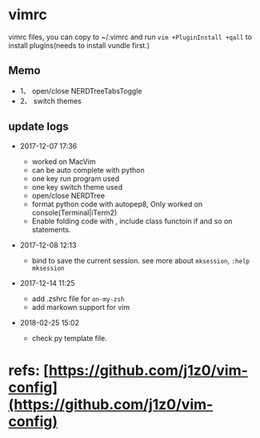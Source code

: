 # vimrc
vimrc files, you can copy to ~/.vimrc and run `vim +PluginInstall +qall` to install plugins(needs to install vundle first.)

## Memo
* 1、<F3> open/close NERDTreeTabsToggle
* 2、<F9> switch themes

## update logs
* 2017-12-07 17:36 
    - worked on MacVim
    - can be auto complete with python
    - one key run program used <F5>
    - one key switch theme used <F9>
    - <F3> open/close NERDTree
    - <F8> format python code with autopep8, Only worked on console(Terminal|iTerm2)
    - Enable folding code with <space>, include class functoin if and so on statements.

* 2017-12-08 12:13
    - bind <F2> to save the current session. see more about `mksession`, `:help mksession`

* 2017-12-14 11:25
    - add .zshrc file for `on-my-zsh`
    - add markown support for vim

* 2018-02-25 15:02
    - check py template file.

# refs: [https://github.com/j1z0/vim-config](https://github.com/j1z0/vim-config)
